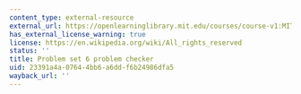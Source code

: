 ```yaml
---
content_type: external-resource
external_url: https://openlearninglibrary.mit.edu/courses/course-v1:MITx+18.05r_10+2022_Summer/courseware/week6/ps6/2?activate_block_id=block-v1%3AMITx%2B18.05r_10%2B2022_Summer%2Btype%40vertical%2Bblock%40ps6-checkvertical
has_external_license_warning: true
license: https://en.wikipedia.org/wiki/All_rights_reserved
status: ''
title: Problem set 6 problem checker
uid: 23391a4a-0764-4bb6-a6dd-f6b24986dfa5
wayback_url: ''
---
```

